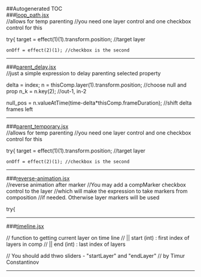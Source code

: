 ##Autogenerated TOC  
###[loop_path.jsx](https://raw.github.com/ae-scripting/Expressions/master/loop_path.jsx)  
//allows for temp parenting
//you need one layer control and one checkbox control for this

try{
  target = effect(1)(1).transform.position; //target layer

	onOff = effect(2)(1); //checkbox is the second

--------------  

###[parent_delay.jsx](https://raw.github.com/ae-scripting/Expressions/master/parent_delay.jsx)  
//just a simple expression to delay parenting selected property

delta = index;
n = thisComp.layer(1).transform.position; //choose null and prop
n_k = n.key(2); //out-1, in-2

null_pos = n.valueAtTime(time-delta*thisComp.frameDuration); //shift delta frames left

--------------  

###[parent_temporary.jsx](https://raw.github.com/ae-scripting/Expressions/master/parent_temporary.jsx)  
//allows for temp parenting
//you need one layer control and one checkbox control for this

try{
  target = effect(1)(1).transform.position; //target layer

	onOff = effect(2)(1); //checkbox is the second

--------------  

###[reverse-animation.jsx](https://raw.github.com/ae-scripting/Expressions/master/reverse-animation.jsx)  
//reverse animation after marker
//You may add a compMarker checkbox control to the layer
//which will make the expression to take markers from composition
//if needed. Otherwise layer markers will be used


try{

--------------  

###[timeline.jsx](https://raw.github.com/ae-scripting/Expressions/master/timeline.jsx)  

// function to getting current layer on time line
// || start (int) : first index of layers in comp
// || end (int) : last index of layers

// You should add thwo sliders - "startLayer" and "endLayer"
// by Timur Constantinov

--------------  

